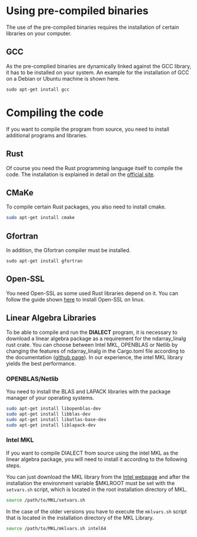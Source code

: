 # Using pre-compiled binaries
The use of the pre-compiled binaries requires the installation of certain libraries on your computer.

## GCC
As the pre-complied binaries are dynamically linked against the GCC library, it has to be installed on your system. An example for the installation of GCC on a Debian or Ubuntu machine is shown here.
```bash‚
sudo apt-get install gcc
```
# Compiling the code
If you want to compile the program from source, you need to install additional programs and libraries.
## Rust
Of course you need the Rust programming language itself to compile the code. The installation is explained in 
detail on the [official site](https://www.rust-lang.org/tools/install).
## CMaKe
To compile certain Rust packages, you also need to install cmake.
```bash
sudo apt-get install cmake
```
## Gfortran
In addition, the Gfortran compiler must be installed.
```bash‚
sudo apt-get install gfortran
```
## Open-SSL
You need Open-SSL as some used Rust libraries depend on it. You can follow the guide 
shown [here](https://www.howtoforge.com/tutorial/how-to-install-openssl-from-source-on-linux/) to install Open-SSL on 
linux.  
## Linear Algebra Libraries
To be able to compile and run the __DIALECT__ program, it is necessary to download a linear algebra package as a requirement for the ndarray_linalg rust crate. You can choose between Intel MKL, OPENBLAS or Netlib by changing the features of ndarray_linalg in the Cargo.toml file according to the documentation ([github page](https://github.com/rust-ndarray/ndarray-linalg)). In our experience, the intel MKL library yields the best performance. 
### OPENBLAS/Netlib
You need to install the BLAS and LAPACK libraries with the package manager of your operating systems.
```bash
sudo apt-get install libopenblas-dev
sudo apt-get install libblas-dev
sudo apt-get install libatlas-base-dev 
sudo apt-get install liblapack-dev
```
### Intel MKL
If you want to compile DIALECT from source using the intel MKL as the linear algebra package, you will need to install it according to the following steps.

You can just download the MKL library from the [Intel webpage](https://software.intel.com/content/www/us/en/develop/articles/oneapi-standalone-components.html) and after the installation the environment variable $MKLROOT must be set with the `setvars.sh` script, which is located in the root
installation directory of MKL.
```bash
source /path/to/MKL/setvars.sh
```  
In the case of the older versions you have to execute the `mklvars.sh` script that is located
in the installation directory of the MKL Library. 
```bash
source /path/to/MKL/mklvars.sh intel64
```  